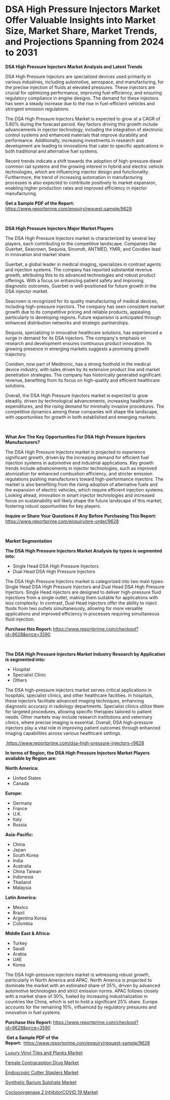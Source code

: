 <p><h1>DSA High Pressure Injectors Market Offer Valuable Insights into Market Size, Market Share, Market Trends, and Projections Spanning from 2024 to 2031</h1></p><p><strong>DSA High Pressure Injectors Market Analysis and Latest Trends</strong></p>
<p><p>DSA High Pressure Injectors are specialized devices used primarily in various industries, including automotive, aerospace, and manufacturing, for the precise injection of fluids at elevated pressures. These injectors are crucial for optimizing performance, improving fuel efficiency, and ensuring regulatory compliance in engine designs. The demand for these injectors has seen a steady increase due to the rise in fuel-efficient vehicles and stringent emission regulations.</p><p>The DSA High Pressure Injectors Market is expected to grow at a CAGR of 5.80% during the forecast period. Key factors driving this growth include advancements in injector technology, including the integration of electronic control systems and enhanced materials that improve durability and performance. Additionally, increasing investments in research and development are leading to innovations that cater to specific applications in both traditional and alternative fuel systems.</p><p>Recent trends indicate a shift towards the adoption of high-pressure diesel common rail systems and the growing interest in hybrid and electric vehicle technologies, which are influencing injector design and functionality. Furthermore, the trend of increasing automation in manufacturing processes is also expected to contribute positively to market expansion, enabling higher production rates and improved efficiency in injector manufacturing.</p></p>
<p><strong>Get a Sample PDF of the Report:&nbsp;</strong> <a href="https://www.reportprime.com/enquiry/request-sample/9628?utm_campaign=31&utm_medium=2&utm_source=Github&utm_content=ia&utm_term=28112024&utm_id=dsa-high-pressure-injectors">https://www.reportprime.com/enquiry/request-sample/9628</a></p>
<p>&nbsp;</p>
<p><strong>DSA High Pressure Injectors Major Market Players</strong></p>
<p><p>The DSA High Pressure Injectors market is characterized by several key players, each contributing to the competitive landscape. Companies like Guerbet, Seacrown, Sequoia, Sinomdt, ANTMED, YMIR, and Covidien lead in innovation and market share.</p><p>Guerbet, a global leader in medical imaging, specializes in contrast agents and injection systems. The company has reported substantial revenue growth, attributing this to its advanced technologies and robust product offerings. With a focus on enhancing patient safety and improving diagnostic outcomes, Guerbet is well-positioned for future growth in the DSA injector market.</p><p>Seacrown is recognized for its quality manufacturing of medical devices, including high-pressure injectors. The company has seen consistent market growth due to its competitive pricing and reliable products, appealing particularly to developing regions. Future expansion is anticipated through enhanced distribution networks and strategic partnerships.</p><p>Sequoia, specializing in innovative healthcare solutions, has experienced a surge in demand for its DSA injectors. The company's emphasis on research and development ensures continuous product innovation. Its growing presence in emerging markets suggests a promising growth trajectory.</p><p>Covidien, now part of Medtronic, has a strong foothold in the medical device industry, with sales driven by its extensive product line and market penetration strategies. The company has historically generated significant revenue, benefiting from its focus on high-quality and efficient healthcare solutions.</p><p>Overall, the DSA High Pressure Injectors market is expected to grow steadily, driven by technological advancements, increasing healthcare expenditures, and the rising demand for minimally invasive procedures. The competitive dynamics among these companies will shape the landscape, with opportunities for growth in both established and emerging markets.</p></p>
<p>&nbsp;</p>
<p><strong>What Are The Key Opportunities For DSA High Pressure Injectors Manufacturers?</strong></p>
<p><p>The DSA High Pressure Injectors market is projected to experience significant growth, driven by the increasing demand for efficient fuel injection systems in automotive and industrial applications. Key growth trends include advancements in injector technologies, such as improved atomization for enhanced combustion efficiency, and stricter emission regulations pushing manufacturers toward high-performance injectors. The market is also benefiting from the rising adoption of alternative fuels and the expansion of electric vehicles, which require efficient injection systems. Looking ahead, innovation in smart injector technologies and increased focus on sustainability will likely shape the future landscape of this market, fostering robust opportunities for key players.</p></p>
<p><strong>Inquire or Share Your Questions If Any Before Purchasing This Report:</strong> <a href="https://www.reportprime.com/enquiry/pre-order/9628?utm_campaign=31&utm_medium=2&utm_source=Github&utm_content=ia&utm_term=28112024&utm_id=dsa-high-pressure-injectors">https://www.reportprime.com/enquiry/pre-order/9628</a></p>
<p>&nbsp;</p>
<p><strong>Market Segmentation</strong></p>
<p><strong>The DSA High Pressure Injectors Market Analysis by types is segmented into:</strong></p>
<p><ul><li>Single Head DSA High Pressure Injectors</li><li>Dual Head DSA High Pressure Injectors</li></ul></p>
<p><p>The DSA High Pressure Injectors market is categorized into two main types: Single Head DSA High Pressure Injectors and Dual Head DSA High Pressure Injectors. Single Head injectors are designed to deliver high-pressure fluid injections from a single outlet, making them suitable for applications with less complexity. In contrast, Dual Head injectors offer the ability to inject fluids from two outlets simultaneously, allowing for more versatile applications and improved efficiency in processes requiring simultaneous fluid injection.</p></p>
<p><strong>Purchase this Report:&nbsp;</strong><a href="https://www.reportprime.com/checkout?id=9628&price=3590&utm_campaign=31&utm_medium=2&utm_source=Github&utm_content=ia&utm_term=28112024&utm_id=dsa-high-pressure-injectors">https://www.reportprime.com/checkout?id=9628&price=3590</a></p>
<p>&nbsp;</p>
<p><strong>The DSA High Pressure Injectors Market Industry Research by Application is segmented into:</strong></p>
<p><ul><li>Hospital</li><li>Specialist Clinic</li><li>Others</li></ul></p>
<p><p>The DSA high-pressure injectors market serves critical applications in hospitals, specialist clinics, and other healthcare facilities. In hospitals, these injectors facilitate advanced imaging techniques, enhancing diagnostic accuracy in radiology departments. Specialist clinics utilize them for targeted procedures, allowing specific therapies tailored to patient needs. Other markets may include research institutions and veterinary clinics, where precise imaging is essential. Overall, DSA high-pressure injectors play a vital role in improving patient outcomes through enhanced imaging capabilities across various healthcare settings.</p></p>
<p><a href="https://www.reportprime.com/dsa-high-pressure-injectors-r9628?utm_campaign=31&utm_medium=2&utm_source=Github&utm_content=ia&utm_term=28112024&utm_id=dsa-high-pressure-injectors">&nbsp;https://www.reportprime.com/dsa-high-pressure-injectors-r9628</a></p>
<p><strong>In terms of Region, the DSA High Pressure Injectors Market Players available by Region are:</strong></p>
<p>
    <p> <strong> North America: </strong>
        <ul>
            <li>United States</li>
            <li>Canada</li>
        </ul>
        </p> 
    <p> <strong> Europe: </strong>
        <ul>
            <li>Germany</li>
            <li>France</li>
            <li>U.K.</li>
            <li>Italy</li>
            <li>Russia</li>
        </ul>
        </p> 
    <p> <strong> Asia-Pacific: </strong>
        <ul>
            <li>China</li>
            <li>Japan</li>
            <li>South Korea</li>
            <li>India</li>
            <li>Australia</li>
            <li>China Taiwan</li>
            <li>Indonesia</li>
            <li>Thailand</li>
            <li>Malaysia</li>
        </ul>
        </p> 
    <p> <strong> Latin America: </strong>
        <ul>
            <li>Mexico</li>
            <li>Brazil</li>
            <li>Argentina Korea</li>
            <li>Colombia</li>
        </ul>
        </p> 
    <p> <strong> Middle East & Africa: </strong>
        <ul>
            <li>Turkey</li>
            <li>Saudi</li>
            <li>Arabia</li>
            <li>UAE</li>
            <li>Korea</li>
        </ul>
    </p>
    </p>
<p><p>The DSA high-pressure injectors market is witnessing robust growth, particularly in North America and APAC. North America is projected to dominate the market with an estimated share of 35%, driven by advanced automotive technologies and strict emission norms. APAC follows closely with a market share of 30%, fueled by increasing industrialization in countries like China, which is set to hold a significant 25% share. Europe accounts for the remaining 10%, influenced by regulatory pressures and innovation in fuel systems.</p></p>
<p><strong>Purchase this Report: </strong><a href="https://www.reportprime.com/checkout?id=9628&price=3590&utm_campaign=31&utm_medium=2&utm_source=Github&utm_content=ia&utm_term=28112024&utm_id=dsa-high-pressure-injectors">https://www.reportprime.com/checkout?id=9628&price=3590</a></p>
<p>&nbsp;<strong>Get a Sample PDF of the Report:&nbsp;&nbsp;</strong><a href="https://www.reportprime.com/enquiry/request-sample/9628?utm_campaign=31&utm_medium=2&utm_source=Github&utm_content=ia&utm_term=28112024&utm_id=dsa-high-pressure-injectors">https://www.reportprime.com/enquiry/request-sample/9628</a></p>
<p><strong></strong></p>
<p><p><a href="https://www.linkedin.com/pulse/luxury-vinyl-tiles-planks-market2024-2031-industry-8crpe?utm_campaign=31&utm_medium=2&utm_source=Github&utm_content=ia&utm_term=28112024&utm_id=dsa-high-pressure-injectors">Luxury Vinyl Tiles and Planks Market</a></p><p><a href="https://issuu.com/reportprime-2/docs/female-contraception-drug-market-si_67848bee604369?utm_campaign=31&utm_medium=2&utm_source=Github&utm_content=ia&utm_term=28112024&utm_id=dsa-high-pressure-injectors">Female Contraception Drug Market</a></p><p><a href="https://github.com/shondapmbau/Market-Research-Report-List-1/blob/main/endoscopic-cutter-staplers-market.md?utm_campaign=31&utm_medium=2&utm_source=Github&utm_content=ia&utm_term=28112024&utm_id=dsa-high-pressure-injectors">Endoscopic Cutter Staplers Market</a></p><p><a href="https://www.linkedin.com/pulse/driving-forces-global-synthetic-barium-sulphate-market-trends-lnsse?utm_campaign=31&utm_medium=2&utm_source=Github&utm_content=ia&utm_term=28112024&utm_id=dsa-high-pressure-injectors">Synthetic Barium Sulphate Market</a></p><p><a href="https://github.com/MonroeBullock54/Market-Research-Report-List-1/blob/main/cyclooxygenase-2-inhibitorcovid-19-market.md?utm_campaign=31&utm_medium=2&utm_source=Github&utm_content=ia&utm_term=28112024&utm_id=dsa-high-pressure-injectors">Cyclooxygenase 2 InhibitorCOVID 19 Market</a></p></p>